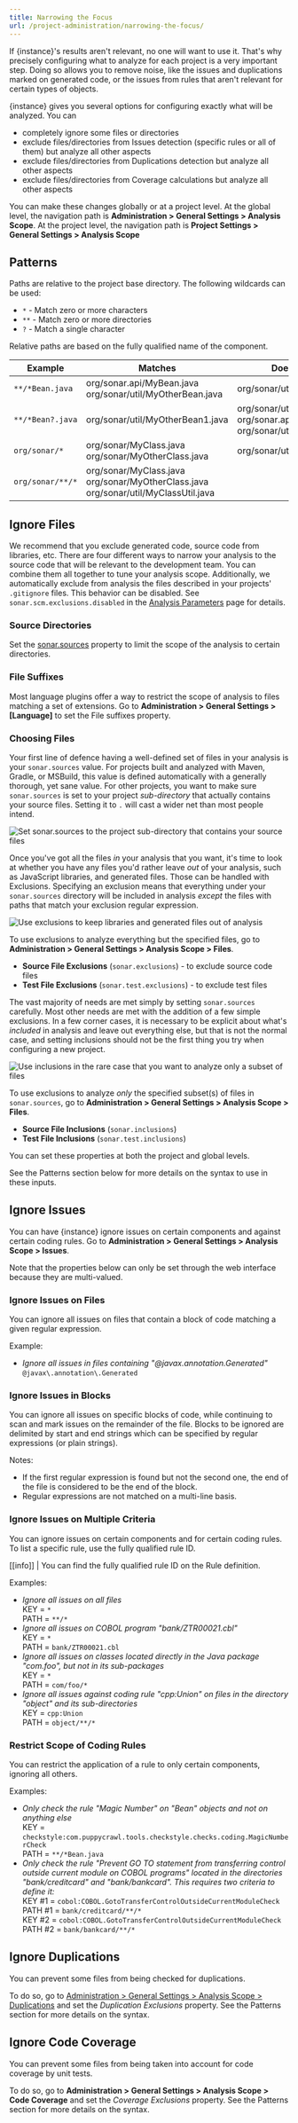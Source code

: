 ```yaml
---
title: Narrowing the Focus
url: /project-administration/narrowing-the-focus/
---
```


If {instance}'s results aren't relevant, no one will want to use it. That's why precisely configuring what to analyze for each project is a very important step. Doing so allows you to remove noise, like the issues and duplications marked on generated code, or the issues from rules that aren't relevant for certain types of objects.

{instance} gives you several options for configuring exactly what will be analyzed. You can

* completely ignore some files or directories
* exclude files/directories from Issues detection (specific rules or all of them) but analyze all other aspects
* exclude files/directories from Duplications detection but analyze all other aspects
* exclude files/directories from Coverage calculations but analyze all other aspects

You can make these changes globally or at a project level. At the global level, the navigation path is  **Administration > General Settings > Analysis Scope**. At the project level, the navigation path is **Project Settings > General Settings > Analysis Scope**

## Patterns

Paths are relative to the project base directory. The following wildcards can be used:

* `*`	- Match zero or more characters  
* `**` - Match zero or more directories  
* `?` - Match a single character  

Relative paths are based on the fully qualified name of the component.

Example|Matches|Does not match
----|----|----
`**/*Bean.java`|org/sonar.api/MyBean.java <br/> org/sonar/util/MyOtherBean.java|org/sonar/util/MyDTO.java
`**/*Bean?.java`|org/sonar/util/MyOtherBean1.java|org/sonar/util/MyOtherBean.java <br/> org/sonar.api/MyBean.java <br/> org/sonar/util/MyDTO.java
`org/sonar/*`|org/sonar/MyClass.java <br/> org/sonar/MyOtherClass.java|org/sonar/util/MyClassUtil.java
`org/sonar/**/*`|org/sonar/MyClass.java <br/> org/sonar/MyOtherClass.java <br/> org/sonar/util/MyClassUtil.java|

## Ignore Files
We recommend that you exclude generated code, source code from libraries, etc. There are four different ways to narrow your analysis to the source code that will be relevant to the development team. You can combine them all together to tune your analysis scope. Additionally, we automatically exclude from analysis the files described in your projects' `.gitignore` files. This behavior can be disabled. See `sonar.scm.exclusions.disabled` in the [Analysis Parameters](/analysis/analysis-parameters/) page for details.

### Source Directories
Set the [sonar.sources](/analysis/analysis-parameters/) property to limit the scope of the analysis to certain directories.

### File Suffixes
Most language plugins offer a way to restrict the scope of analysis to files matching a set of extensions. Go to **Administration > General Settings > [Language]** to set the File suffixes property.

### Choosing Files
Your first line of defence having a well-defined set of files in your analysis is your `sonar.sources` value. For projects built and analyzed with Maven, Gradle, or MSBuild, this value is defined automatically with a generally thorough, yet sane value. For other projects, you want to make sure `sonar.sources` is set to your project _sub-directory_ that actually contains your source files. Setting it to `.` will cast a wider net than most people intend.

![Set sonar.sources to the project sub-directory that contains your source files](/images/sources.jpg)

Once you've got all the files _in_ your analysis that you want, it's time to look at whether you have any files you'd rather leave _out_ of your analysis, such as JavaScript libraries, and generated files. Those can be handled with Exclusions. Specifying an exclusion means that everything under your `sonar.sources` directory will be included in analysis _except_ the files with paths that match your exclusion regular expression.

![Use exclusions to keep libraries and generated files out of analysis](/images/exclusions.jpg)

To use exclusions to analyze everything but the specified files, go to **Administration > General Settings > Analysis Scope > Files**.

* **Source File Exclusions** (`sonar.exclusions`) - to exclude source code files
* **Test File Exclusions** (`sonar.test.exclusions`) - to exclude test files

The vast majority of needs are met simply by setting `sonar.sources` carefully. Most other needs are met with the addition of a few simple exclusions. In a few corner cases, it is necessary to be explicit about what's _included_ in analysis and leave out everything else, but that is not the normal case, and setting inclusions should not be the first thing you try when configuring a new project.

![Use inclusions in the rare case that you want to analyze only a subset of files](/images/inclusions.jpg)

To use exclusions to analyze _only_ the specified subset(s) of files in `sonar.sources`, go to **Administration > General Settings > Analysis Scope > Files**.

* **Source File Inclusions** (`sonar.inclusions`)
* **Test File Inclusions** (`sonar.test.inclusions`)

You can set these properties at both the project and global levels.

See the Patterns section below for more details on the syntax to use in these inputs.

## Ignore Issues
You can have {instance} ignore issues on certain components and against certain coding rules. Go to **Administration > General Settings > Analysis Scope > Issues**.

Note that the properties below can only be set through the web interface because they are multi-valued.

### Ignore Issues on Files
You can ignore all issues on files that contain a block of code matching a given regular expression.

Example:
* *Ignore all issues in files containing "@javax.annotation.Generated"*  
`@javax\.annotation\.Generated`

### Ignore Issues in Blocks
You can ignore all issues on specific blocks of code, while continuing to scan and mark issues on the remainder of the file. Blocks to be ignored are delimited by start and end strings which can be specified by regular expressions (or plain strings).

Notes:

* If the first regular expression is found but not the second one, the end of the file is considered to be the end of the block.
* Regular expressions are not matched on a multi-line basis.

### Ignore Issues on Multiple Criteria
You can ignore issues on certain components and for certain coding rules. To list a specific rule, use the fully qualified rule ID.

[[info]]
| You can find the fully qualified rule ID on the Rule definition.

Examples:

* *Ignore all issues on all files*  
KEY = `*`  
PATH = `**/*`
* *Ignore all issues on COBOL program "bank/ZTR00021.cbl"*  
KEY = `*`  
PATH = `bank/ZTR00021.cbl`  
* *Ignore all issues on classes located directly in the Java package "com.foo", but not in its sub-packages*  
KEY = `*`  
PATH = `com/foo/*`
* *Ignore all issues against coding rule "cpp:Union" on files in the directory "object" and its sub-directories*  
KEY = `cpp:Union`  
PATH = `object/**/*`  

### Restrict Scope of Coding Rules

You can restrict the application of a rule to only certain components, ignoring all others.

Examples:

* *Only check the rule "Magic Number" on "Bean" objects and not on anything else*  
KEY = `checkstyle:com.puppycrawl.tools.checkstyle.checks.coding.MagicNumberCheck`  
PATH = `**/*Bean.java`
* *Only check the rule "Prevent GO TO statement from transferring control outside current module on COBOL programs" located in the directories "bank/creditcard" and "bank/bankcard". This requires two criteria to define it:*  
KEY #1 = `cobol:COBOL.GotoTransferControlOutsideCurrentModuleCheck`  
PATH #1 = `bank/creditcard/**/*`  
KEY #2 = `cobol:COBOL.GotoTransferControlOutsideCurrentModuleCheck`  
PATH #2 = `bank/bankcard/**/*`

## Ignore Duplications

You can prevent some files from being checked for duplications.

To do so, go to [Administration > General Settings > Analysis Scope > Duplications](/#sonarqube-admin#/admin/settings) and set the *Duplication Exclusions* property. See the Patterns section for more details on the syntax.

## Ignore Code Coverage

You can prevent some files from being taken into account for code coverage by unit tests.

To do so, go to **Administration > General Settings > Analysis Scope > Code Coverage** and set the *Coverage Exclusions* property. See the Patterns section for more details on the syntax.
